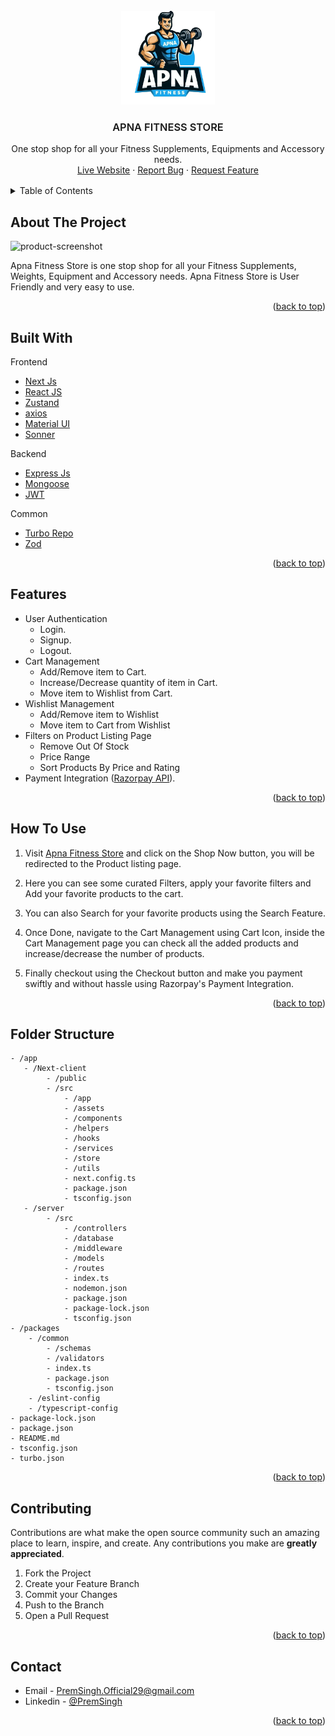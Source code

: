 <div id="top"></div>

<!-- PROJECT LOGO -->

<br />
<div align="center">
  <a >
    <img src="./apps/Next-client/src/assets/logo.webp" alt="Logo" width="150" height="150">
  </a>
  <br/>
  <h3 style="font-weight: 600" align="center">APNA FITNESS STORE</h3>

  <p align="center">
    One stop shop for all your Fitness Supplements, Equipments and Accessory needs.
    <br />
    <a href="#">Live Website</a>
    ·
    <a href=https://github.com/PremSingh24/ApnaFitness-E-Commerce/issues/new">Report Bug</a>
    ·
    <a href="https://github.com/PremSingh24/ApnaFitness-E-Commerce/issues/new">Request Feature</a>
  </p>
</div>

<!-- TABLE OF CONTENTS -->

<details style="margin: 1rem 0">
  <summary>Table of Contents</summary>
  <ol>
    <li>
      <a href="#about-the-project">About The Project</a>
    </li>
      <li><a href="#built-with">Built With</a></li>
    <li>
      <a href="#features">Features</a>
    </li>
    <li><a href="#how-to-use">How To Use</a></li>
    <li><a href="#folder-structure">Folder Structure</a></li>
    <li><a href="#contributing">Contributing</a></li>
    <li><a href="#contact">Contact</a></li>
  </ol>
</details>

<!-- ABOUT THE PROJECT -->

## About The Project

![product-screenshot](./assets/ApnaFitnessScreenRecording.gif)

Apna Fitness Store is one stop shop for all your Fitness Supplements, Weights, Equipment and Accessory needs. Apna Fitness Store is User Friendly and very easy to use.

<p align="right">(<a href="#top">back to top</a>)</p>

<!-- Built With -->

## Built With

Frontend

- [Next Js](https://nextjs.org/)
- [React JS](https://reactjs.org/)
- [Zustand](https://zustand-demo.pmnd.rs/)
- [axios](https://axios-http.com/docs/intro)
- [Material UI](https://mui.com/material-ui/)
- [Sonner](https://sonner.emilkowal.ski/)

Backend

- [Express Js](https://expressjs.com/)
- [Mongoose](https://mongoosejs.com/)
- [JWT](https://jwt.io/)

Common

- [Turbo Repo](https://turbo.build/)
- [Zod](https://zod.dev/)

<p align="right">(<a href="#top">back to top</a>)</p>

<!-- Features -->

## Features

- User Authentication
  - Login.
  - Signup.
  - Logout.
- Cart Management
  - Add/Remove item to Cart.
  - Increase/Decrease quantity of item in Cart.
  - Move item to Wishlist from Cart.
- Wishlist Management
  - Add/Remove item to Wishlist
  - Move item to Cart from Wishlist
- Filters on Product Listing Page
  - Remove Out Of Stock
  - Price Range
  - Sort Products By Price and Rating
- Payment Integration ([Razorpay API](https://razorpay.com/)).

<p align="right">(<a href="#top">back to top</a>)</p>

<!-- How To Use -->

## How To Use

1.  Visit [Apna Fitness Store]() and click on the Shop Now button, you will be redirected to the Product listing page.

2.  Here you can see some curated Filters, apply your favorite filters and Add your favorite products to the cart.

3.  You can also Search for your favorite products using the Search Feature.

4.  Once Done, navigate to the Cart Management using Cart Icon, inside the Cart Management page you can check all the added products and increase/decrease the number of products.

5.  Finally checkout using the Checkout button and make you payment swiftly and without hassle using Razorpay's Payment Integration.

<p align="right">(<a href="#top">back to top</a>)</p>

<!-- Folder Structure -->

## Folder Structure

```
- /app
   - /Next-client
        - /public
        - /src
            - /app
            - /assets
            - /components
            - /helpers
            - /hooks
            - /services
            - /store
            - /utils
            - next.config.ts
            - package.json
            - tsconfig.json
   - /server
        - /src
            - /controllers
            - /database
            - /middleware
            - /models
            - /routes
            - index.ts
            - nodemon.json
            - package.json
            - package-lock.json
            - tsconfig.json
- /packages
    - /common
        - /schemas
        - /validators
        - index.ts
        - package.json
        - tsconfig.json
    - /eslint-config
    - /typescript-config
- package-lock.json
- package.json
- README.md
- tsconfig.json
- turbo.json
```

<p align="right">(<a href="#top">back to top</a>)</p>

<!-- CONTRIBUTING -->

## Contributing

Contributions are what make the open source community such an amazing place to learn, inspire, and create. Any contributions you make are **greatly appreciated**.

1. Fork the Project
2. Create your Feature Branch
3. Commit your Changes
4. Push to the Branch
5. Open a Pull Request

<p align="right">(<a href="#top">back to top</a>)</p>

<!-- CONTACT -->

## Contact

- Email - [PremSingh.Official29@gmail.com](mailto:premsingh.official29@gmail.com)
- Linkedin - [@PremSingh](https://www.linkedin.com/in/prem-singh29/)

<p align="right">(<a href="#top">back to top</a>)</p>
